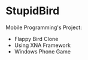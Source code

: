 StupidBird
=============
Mobile Programming's Project:

* Flappy Bird Clone
* Using XNA Framework
* Windows Phone Game
